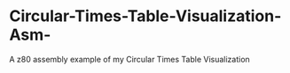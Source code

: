# Circular-Times-Table-Visualization-Asm-
A z80 assembly example of my Circular Times Table Visualization
